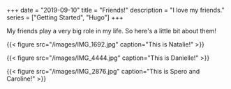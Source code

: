 +++ 
date = "2019-09-10"
title = "Friends!"
description = "I love my friends."
series = ["Getting Started", "Hugo"]
+++

My friends play a very big role in my life. 
So here's a little bit about them!


{{< figure src="/images/IMG_1692.jpg" caption="This is Natalie!" >}}

{{< figure src="/images/IMG_4444.jpg" caption="This is Danielle!" >}}

{{< figure src="/images/IMG_2876.jpg" caption="This is Spero and Caroline!" >}}

